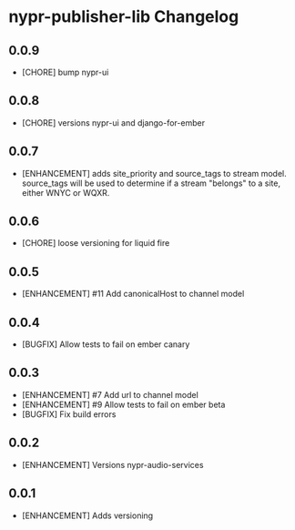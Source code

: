 # nypr-publisher-lib Changelog

## 0.0.9
- [CHORE] bump nypr-ui

## 0.0.8
- [CHORE] versions nypr-ui and django-for-ember

## 0.0.7
- [ENHANCEMENT] adds site_priority and source_tags to stream model. source_tags will be used to determine if a stream "belongs" to a site, either WNYC or WQXR.

## 0.0.6
- [CHORE] loose versioning for liquid fire

## 0.0.5
- [ENHANCEMENT] #11 Add canonicalHost to channel model

## 0.0.4
- [BUGFIX] Allow tests to fail on ember canary

## 0.0.3
- [ENHANCEMENT] #7 Add url to channel model
- [ENHANCEMENT] #9 Allow tests to fail on ember beta
- [BUGFIX] Fix build errors

## 0.0.2
- [ENHANCEMENT] Versions nypr-audio-services

## 0.0.1
- [ENHANCEMENT] Adds versioning
